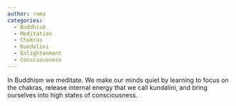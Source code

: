 ```yaml
---
author: rama
categories:
  - Buddhism
  - Meditation
  - Chakras
  - Kundalini
  - Enlightenment
  - Consciousness
---
```


In Buddhism we meditate. We make our minds quiet by learning to focus on the chakras, release internal energy that we call kundalini, and bring ourselves into high states of consciousness.
